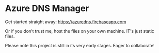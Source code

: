 # Azure DNS Manager

Get started straight away:
https://azuredns.firebaseapp.com

Or if you don't trust me, host the files on your own machine. IT's just static files.

Please note this project is still in its very early stages. Eager to collaborate!
